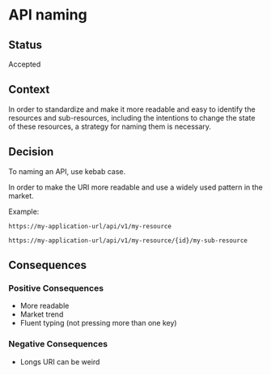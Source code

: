 # API naming

## Status

Accepted

## Context

In order to standardize and make it more readable and easy to identify the resources and sub-resources, including the intentions to change the state of these resources, a strategy for naming them is necessary.

## Decision

To naming an API, use kebab case.

In order to make the URI more readable and use a widely used pattern in the market.

Example:
```
https://my-application-url/api/v1/my-resource

https://my-application-url/api/v1/my-resource/{id}/my-sub-resource
```

## Consequences

### Positive Consequences

* More readable
* Market trend
* Fluent typing (not pressing more than one key)

### Negative Consequences

* Longs URI can be weird